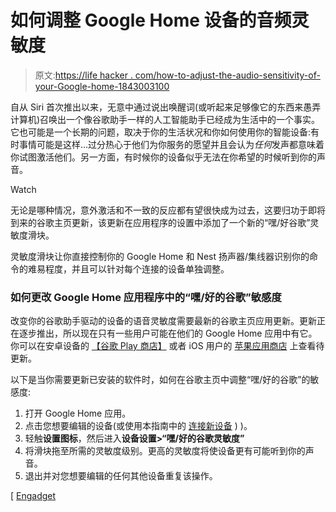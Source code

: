 # 如何调整 Google Home 设备的音频灵敏度

> 原文:[https://life hacker . com/how-to-adjust-the-audio-sensitivity-of-your-Google-home-1843003100](https://lifehacker.com/how-to-adjust-the-audio-sensitivity-of-your-google-home-1843003100)

自从 Siri 首次推出以来，无意中通过说出唤醒词(或听起来足够像它的东西来愚弄计算机)召唤出一个像谷歌助手一样的人工智能助手已经成为生活中的一个事实。它也可能是一个长期的问题，取决于你的生活状况和你如何使用你的智能设备:有时事情可能是这样...过分热心于他们为你服务的愿望并且会认为*任何*发声都意味着你试图激活他们。另一方面，有时候你的设备似乎无法在你希望的时候听到你的声音。

Watch

无论是哪种情况，意外激活和不一致的反应都有望很快成为过去，这要归功于即将到来的谷歌主页更新，该更新在应用程序的设置中添加了一个新的“嘿/好谷歌”灵敏度滑块。

灵敏度滑块让你直接控制你的 Google Home 和 Nest 扬声器/集线器识别你的命令的难易程度，并且可以针对每个连接的设备单独调整。

### 如何更改 Google Home 应用程序中的“嘿/好的谷歌”敏感度

改变你的谷歌助手驱动的设备的语音灵敏度需要最新的谷歌主页应用更新。更新正在逐步推出，所以现在只有一些用户可能在他们的 Google Home 应用中有它。你可以在安卓设备的 [【谷歌 Play 商店】](https://play.google.com/store/apps/details?id=com.google.android.apps.chromecast.app&hl=en_US) 或者 iOS 用户的 [苹果应用商店](https://apps.apple.com/us/app/google-home/id680819774) 上查看待更新。

以下是当你需要更新已安装的软件时，如何在谷歌主页中调整“嘿/好的谷歌”的敏感度:

1.  打开 Google Home 应用。
2.  点击您想要编辑的设备(或使用本指南中的 [连接新设备](https://support.google.com/googlenest/answer/7029485?co=GENIE.Platform%3DAndroid&hl=en) ) )。
3.  轻触**设置图标**，然后进入**设备设置>“嘿/好的谷歌灵敏度”**
4.  将滑块拖至所需的灵敏度级别。更高的灵敏度将使设备更有可能听到你的声音。
5.  退出并对您想要编辑的任何其他设备重复该操作。

[ [Engadget](https://www.engadget.com/hey-google-sensitivity-option-rolling-out-020236581.html)